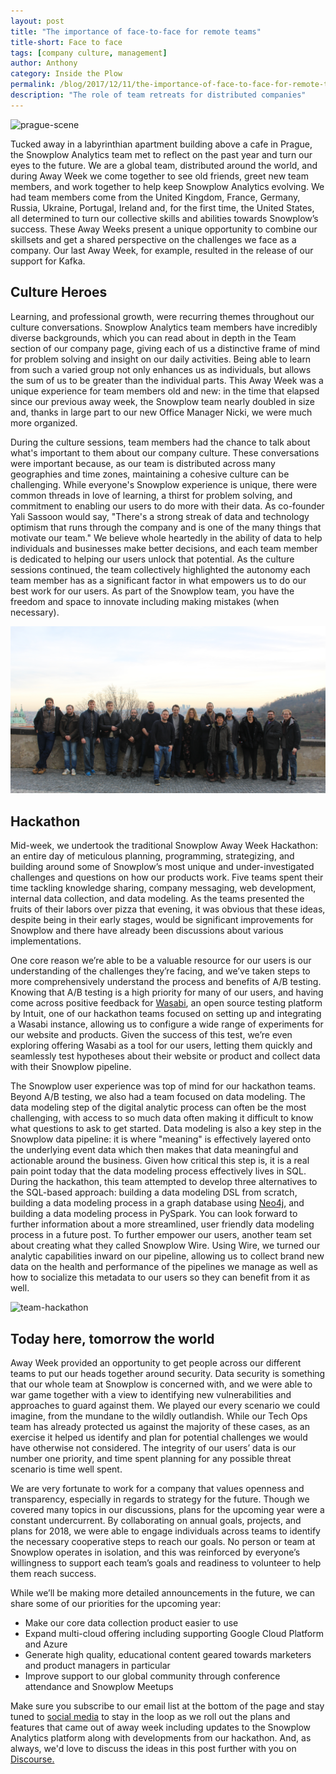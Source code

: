 ```yaml
---
layout: post
title: "The importance of face-to-face for remote teams"
title-short: Face to face
tags: [company culture, management]
author: Anthony
category: Inside the Plow
permalink: /blog/2017/12/11/the-importance-of-face-to-face-for-remote-teams/
description: "The role of team retreats for distributed companies"
---
```


![prague-scene][prague]

Tucked away in a labyrinthian apartment building above a cafe in Prague, the Snowplow Analytics team met to reflect on the past year and turn our eyes to the future. We are a global team, distributed around the world, and during Away Week we come together to see old friends, greet new team members, and work together to help keep Snowplow Analytics evolving. We had team members come from the United Kingdom, France, Germany, Russia, Ukraine, Portugal, Ireland and, for the first time, the United States, all determined to turn our collective skills and abilities towards Snowplow’s success. These Away Weeks present a unique opportunity to combine our skillsets and get a shared perspective on the challenges we face as a company. Our last Away Week, for example, resulted in the release of our support for Kafka.

<h2 id="culture heroes">Culture Heroes</h2>

Learning, and professional growth, were recurring themes throughout our culture conversations. Snowplow Analytics team members have incredibly diverse backgrounds, which you can read about in depth in the Team section of our company page, giving each of us a distinctive frame of mind for problem solving and insight on our daily activities. Being able to learn from such a varied group not only enhances us as individuals, but allows the sum of us to be greater than the individual parts. This Away Week was a unique experience for team members old and new: in the time that elapsed since our previous away week, the Snowplow team nearly doubled in size and, thanks in large part to our new Office Manager Nicki, we were much more organized.

During the culture sessions, team members had the chance to talk about what's important to them about our company culture. These conversations were important because, as our team is distributed across many geographies and time zones, maintaining a cohesive culture can be challenging. While everyone's Snowplow experience is unique, there were common threads in love of learning, a thirst for problem solving, and commitment to enabling our users to do more with their data. As co-founder Yali Sassoon would say, "There's a strong streak of data and technology optimism that runs through the company and is one of the many things that motivate our team." We believe whole heartedly in the ability of data to help individuals and businesses make better decisions, and each team member is dedicated to helping our users unlock that potential. As the culture sessions continued, the team collectively highlighted the autonomy each team member has as a significant factor in what empowers us to do our best work for our users. As part of the Snowplow team, you have the freedom and space to innovate including making mistakes (when necessary).

![team-photo][team]

<h2 id="hackathon">Hackathon</h2>

Mid-week, we undertook the traditional Snowplow Away Week Hackathon: an entire day of meticulous planning, programming, strategizing, and building around some of Snowplow’s most unique and under-investigated challenges and questions on how our products work. Five teams spent their time tackling knowledge sharing, company messaging, web development, internal data collection, and data modeling. As the teams presented the fruits of their labors over pizza that evening, it was obvious that these ideas, despite being in their early stages, would be significant improvements for Snowplow and there have already been discussions about various implementations.

One core reason we’re able to be a valuable resource for our users is our understanding of the challenges they’re facing, and we’ve taken steps to more comprehensively understand the process and benefits of A/B testing. Knowing that A/B testing is a high priority for many of our users, and having come across positive feedback for [Wasabi][wasabi], an open source testing platform by Intuit, one of our hackathon teams focused on setting up and integrating a Wasabi instance, allowing us to configure a wide range of experiments for our website and products. Given the success of this test, we’re even exploring offering Wasabi as a tool for our users, letting them quickly and seamlessly test hypotheses about their website or product and collect data with their Snowplow pipeline.

The Snowplow user experience was top of mind for our hackathon teams. Beyond A/B testing, we also had a team focused on data modeling. The data modeling step of the digital analytic process can often be the most challenging, with access to so much data often making it difficult to know what questions to ask to get started. Data modeling is also a key step in the Snowplow data pipeline: it is where "meaning" is effectively layered onto the underlying event data which then makes that data meaningful and actionable around the business. Given how critical this step is, it is a real pain point today that the data modeling process effectively lives in SQL. During the hackathon, this team attempted to develop three alternatives to the SQL-based approach: building a data modeling DSL from scratch, building a data modeling process in a graph database using [Neo4j][neo], and building a data modeling process in PySpark. You can look forward to further information about a more streamlined, user friendly data modeling process in a future post. To further empower our users, another team set about creating what they called Snowplow Wire. Using Wire, we turned our analytic capabilities inward on our pipeline, allowing us to collect brand new data on the health and performance of the pipelines we manage as well as how to socialize this metadata to our users so they can benefit from it as well.

![team-hackathon][hackathon]

<h2 id="today here tomorrow the world">Today here, tomorrow the world</h2>

Away Week provided an opportunity to get people across our different teams to put our heads together around security. Data security is something that our whole team at Snowplow is concerned with, and we were able to war game together with a view to identifying new vulnerabilities and approaches to guard against them. We played our every scenario we could imagine, from the mundane to the wildly outlandish. While our Tech Ops team has already protected us against the majority of these cases, as an exercise it helped us identify and plan for potential challenges we would have otherwise not considered. The integrity of our users’ data is our number one priority, and time spent planning for any possible threat scenario is time well spent.

We are very fortunate to work for a company that values openness and transparency, especially in regards to strategy for the future. Though we covered many topics in our discussions, plans for the upcoming year were a constant undercurrent. By collaborating on annual goals, projects, and plans for 2018, we were able to engage individuals across teams to identify the necessary cooperative steps to reach our goals. No person or team at Snowplow operates in isolation, and this was reinforced by everyone’s willingness to support each team’s goals and readiness to volunteer to help them reach success.

While we’ll be making more detailed announcements in the future, we can share some of our priorities for the upcoming year:
+ Make our core data collection product easier to use
+ Expand multi-cloud offering including supporting Google Cloud Platform and Azure
+ Generate high quality, educational content geared towards marketers and product managers in particular
+ Improve support to our global community through conference attendance and Snowplow Meetups

Make sure you subscribe to our email list at the bottom of the page and stay tuned to [social media][twitter] to stay in the loop as we roll out the plans and features that came out of away week including updates to the Snowplow Analytics platform along with developments from our hackathon. And, as always, we'd love to discuss the ideas in this post further with you on [Discourse.][discourse]



[twitter]: https://twitter.com/snowplowdata

[prague]: /assets/img/blog/2017/12/prague.JPG

[team]: /assets/img/blog/2017/12/the-team-2.JPG

[hackathon]: /assets/img/blog/2017/12/hackathon.jpg

[wasabi]: https://github.com/intuit/wasabi

[discourse]: http://discourse.snowplowanalytics.com/

[neo]: https://neo4j.com/
